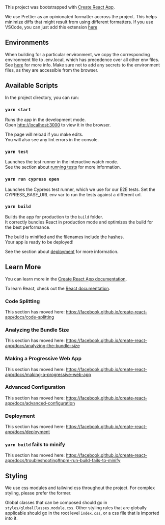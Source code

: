 This project was bootstrapped with [Create React App](https://github.com/facebook/create-react-app).

We use Prettier as an opinionated formatter accross the project.
This helps minimize diffs that might result from using different formatters.
If you use VSCode, you can just add this extension [here](https://marketplace.visualstudio.com/items?itemName=esbenp.prettier-vscode)

## Environments

When building for a particular environment, we copy the corresponding environment file to .env.local, which has precedence over all other env files.
See [here](https://create-react-app.dev/docs/adding-custom-environment-variables/#what-other-env-files-can-be-used) for more info.
Make sure not to add any secrets to the environment files, as they are accessible from the browser.

## Available Scripts

In the project directory, you can run:

### `yarn start`

Runs the app in the development mode.<br />
Open [http://localhost:3000](http://localhost:3000) to view it in the browser.

The page will reload if you make edits.<br />
You will also see any lint errors in the console.

### `yarn test`

Launches the test runner in the interactive watch mode.<br />
See the section about [running tests](https://facebook.github.io/create-react-app/docs/running-tests) for more information.

### `yarn run cypress open`

Launches the Cypress test runner, which we use for our E2E tests.
Set the CYPRESS_BASE_URL env var to run the tests against a different url.

### `yarn build`

Builds the app for production to the `build` folder.<br />
It correctly bundles React in production mode and optimizes the build for the best performance.

The build is minified and the filenames include the hashes.<br />
Your app is ready to be deployed!

See the section about [deployment](https://facebook.github.io/create-react-app/docs/deployment) for more information.

## Learn More

You can learn more in the [Create React App documentation](https://facebook.github.io/create-react-app/docs/getting-started).

To learn React, check out the [React documentation](https://reactjs.org/).

### Code Splitting

This section has moved here: https://facebook.github.io/create-react-app/docs/code-splitting

### Analyzing the Bundle Size

This section has moved here: https://facebook.github.io/create-react-app/docs/analyzing-the-bundle-size

### Making a Progressive Web App

This section has moved here: https://facebook.github.io/create-react-app/docs/making-a-progressive-web-app

### Advanced Configuration

This section has moved here: https://facebook.github.io/create-react-app/docs/advanced-configuration

### Deployment

This section has moved here: https://facebook.github.io/create-react-app/docs/deployment

### `yarn build` fails to minify

This section has moved here: https://facebook.github.io/create-react-app/docs/troubleshooting#npm-run-build-fails-to-minify

## Styling

We use css modules and tailwind css throughout the project.
For complex styling, please prefer the former.

Global classes that can be composed should go in `styles/globalClasses.module.css`.
Other styling rules that are globally applicable should go in the root level
`index.css`, or a css file that is imported into it.
